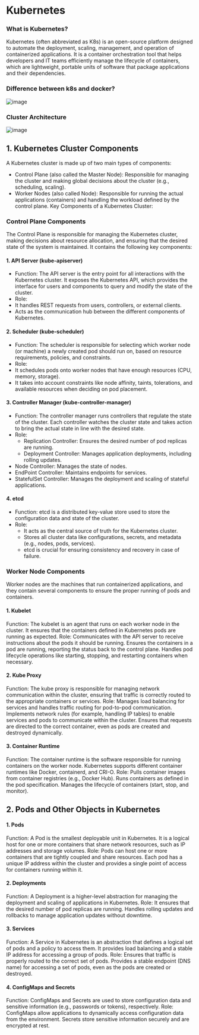 # Kubernetes
### What is Kubernetes?
Kubernetes (often abbreviated as K8s) is an open-source platform designed to automate the deployment, scaling, management, and operation of containerized applications. It is a container orchestration tool that helps developers and IT teams efficiently manage the lifecycle of containers, which are lightweight, portable units of software that package applications and their dependencies.
### Difference between k8s and docker?
![image](https://github.com/user-attachments/assets/44a7e55b-67d4-4be0-bad0-bc51bebe4e00)

### Cluster Architecture
![image](https://github.com/user-attachments/assets/b0b87441-b860-4523-a0b0-ba536f875541)
## 1. Kubernetes Cluster Components
A Kubernetes cluster is made up of two main types of components:

- Control Plane (also called the Master Node): Responsible for managing the cluster and making global decisions about the cluster (e.g., scheduling, scaling).
- Worker Nodes (also called Node): Responsible for running the actual applications (containers) and handling the workload defined by the control plane.
Key Components of a Kubernetes Cluster:
### Control Plane Components
The Control Plane is responsible for managing the Kubernetes cluster, making decisions about resource allocation, and ensuring that the desired state of the system is maintained. It contains the following key components:

#### 1. API Server (kube-apiserver)
- Function: The API server is the entry point for all interactions with the Kubernetes cluster. It exposes the Kubernetes API, which provides the interface for users and components to query and modify the state of the cluster.
- Role:
- It handles REST requests from users, controllers, or external clients.
- Acts as the communication hub between the different components of Kubernetes.
#### 2. Scheduler (kube-scheduler)
- Function: The scheduler is responsible for selecting which worker node (or machine) a newly created pod should run on, based on resource requirements, policies, and constraints.
- Role:
- It schedules pods onto worker nodes that have enough resources (CPU, memory, storage).
- It takes into account constraints like node affinity, taints, tolerations, and available resources when deciding on pod placement.
#### 3. Controller Manager (kube-controller-manager)
- Function: The controller manager runs controllers that regulate the state of the cluster. Each controller watches the cluster state and takes action to bring the actual state in line with the desired state.
- Role:
   - Replication Controller: Ensures the desired number of pod replicas are running.
   - Deployment Controller: Manages application deployments, including rolling updates.
- Node Controller: Manages the state of nodes.
- EndPoint Controller: Maintains endpoints for services.
- StatefulSet Controller: Manages the deployment and scaling of stateful applications.
#### 4. etcd
- Function: etcd is a distributed key-value store used to store the configuration data and state of the cluster.
- Role:
   - It acts as the central source of truth for the Kubernetes cluster.
   - Stores all cluster data like configurations, secrets, and metadata (e.g., nodes, pods, services).
   - etcd is crucial for ensuring consistency and recovery in case of failure.
### Worker Node Components
Worker nodes are the machines that run containerized applications, and they contain several components to ensure the proper running of pods and containers.

#### 1. Kubelet
Function: The kubelet is an agent that runs on each worker node in the cluster. It ensures that the containers defined in Kubernetes pods are running as expected.
Role:
Communicates with the API server to receive instructions about the pods it should be running.
Ensures the containers in a pod are running, reporting the status back to the control plane.
Handles pod lifecycle operations like starting, stopping, and restarting containers when necessary.
#### 2. Kube Proxy
Function: The kube proxy is responsible for managing network communication within the cluster, ensuring that traffic is correctly routed to the appropriate containers or services.
Role:
Manages load balancing for services and handles traffic routing for pod-to-pod communication.
Implements network rules (for example, handling IP tables) to enable services and pods to communicate within the cluster.
Ensures that requests are directed to the correct container, even as pods are created and destroyed dynamically.
#### 3. Container Runtime
Function: The container runtime is the software responsible for running containers on the worker node. Kubernetes supports different container runtimes like Docker, containerd, and CRI-O.
Role:
Pulls container images from container registries (e.g., Docker Hub).
Runs containers as defined in the pod specification.
Manages the lifecycle of containers (start, stop, and monitor).
## 2. Pods and Other Objects in Kubernetes
#### 1. Pods
Function: A Pod is the smallest deployable unit in Kubernetes. It is a logical host for one or more containers that share network resources, such as IP addresses and storage volumes.
Role:
Pods can host one or more containers that are tightly coupled and share resources.
Each pod has a unique IP address within the cluster and provides a single point of access for containers running within it.
#### 2. Deployments
Function: A Deployment is a higher-level abstraction for managing the deployment and scaling of applications in Kubernetes.
Role:
It ensures that the desired number of pod replicas are running.
Handles rolling updates and rollbacks to manage application updates without downtime.
#### 3. Services
Function: A Service in Kubernetes is an abstraction that defines a logical set of pods and a policy to access them. It provides load balancing and a stable IP address for accessing a group of pods.
Role:
Ensures that traffic is properly routed to the correct set of pods.
Provides a stable endpoint (DNS name) for accessing a set of pods, even as the pods are created or destroyed.
#### 4. ConfigMaps and Secrets
Function: ConfigMaps and Secrets are used to store configuration data and sensitive information (e.g., passwords or tokens), respectively.
Role:
ConfigMaps allow applications to dynamically access configuration data from the environment.
Secrets store sensitive information securely and are encrypted at rest.

